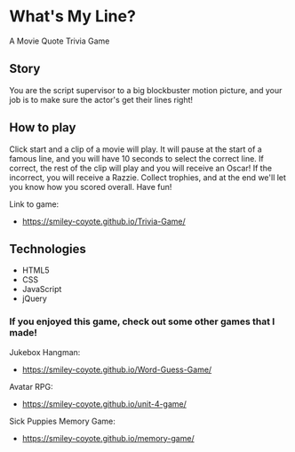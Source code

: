 # What's My Line? 
A Movie Quote Trivia Game

## Story
You are the script supervisor to a big blockbuster motion picture, and your job is 
to make sure the actor's get their lines right!

## How to play
Click start and a clip of a movie will play. It will pause at the start of a famous line, and you
will have 10 seconds to select the correct line. If correct, the rest of the clip will play and
you will receive an Oscar! If the incorrect, you will receive a Razzie.
Collect trophies, and at the end we'll let you know how you scored overall. Have fun!

Link to game:
* https://smiley-coyote.github.io/Trivia-Game/

## Technologies
* HTML5
* CSS
* JavaScript
* jQuery

### If you enjoyed this game, check out some other games that I made!
Jukebox Hangman:
* https://smiley-coyote.github.io/Word-Guess-Game/

Avatar RPG:
* https://smiley-coyote.github.io/unit-4-game/

Sick Puppies Memory Game:
* https://smiley-coyote.github.io/memory-game/


